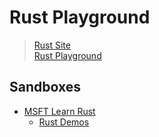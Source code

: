 # **Rust Playground**
> [Rust Site](https://www.rust-lang.org/)  
> [Rust Playground](https://play.rust-lang.org/)

## **Sandboxes**
- [MSFT Learn Rust](./msft-learn-rust)
  - [Rust Demos](./msft-learn-rust/demos/)